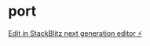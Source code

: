 # port

[Edit in StackBlitz next generation editor ⚡️](https://stackblitz.com/~/github.com/8bitsats/port)